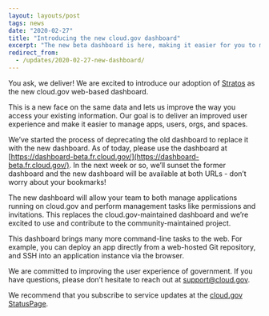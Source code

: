 ```yaml
---
layout: layouts/post
tags: news
date: "2020-02-27"
title: "Introducing the new cloud.gov dashboard" 
excerpt: "The new beta dashboard is here, making it easier for you to manage orgs and spaces."
redirect_from:
  - /updates/2020-02-27-new-dashboard/
---
```


You ask, we deliver! We are excited to introduce our adoption of [Stratos](https://github.com/cloudfoundry/stratos) as the new cloud.gov web-based dashboard.

This is a new face on the same data and lets us improve the way you access your existing information. Our goal is to deliver an improved user experience and make it easier to manage apps, users, orgs, and spaces.

We’ve started the process of deprecating the old dashboard to replace it with the new dashboard. As of today, please use the dashboard at [https://dashboard-beta.fr.cloud.gov/](https://dashboard-beta.fr.cloud.gov/). In the next week or so, we’ll sunset the former dashboard and the new dashboard will be available at both URLs - don’t worry about your bookmarks!

The new dashboard will allow your team to both manage applications running on cloud.gov and perform management tasks like permissions and invitations. This replaces the cloud.gov-maintained dashboard and we’re excited to use and contribute to the community-maintained project.

This dashboard brings many more command-line tasks to the web. For example, you can deploy an app directly from a web-hosted Git repository, and SSH into an application instance via the browser.

We are committed to improving the user experience of government. If you have questions, please don’t hesitate to reach out at [support@cloud.gov](mailto:support@cloud.gov).

We recommend that you subscribe to service updates at the [cloud.gov StatusPage](https://cloudgov.statuspage.io/).